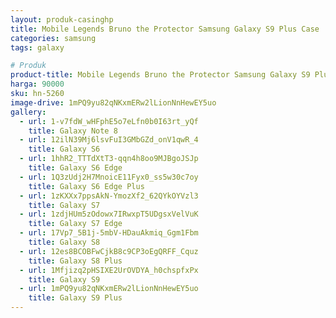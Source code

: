 ```yaml
---
layout: produk-casinghp
title: Mobile Legends Bruno the Protector Samsung Galaxy S9 Plus Case
categories: samsung
tags: galaxy

# Produk
product-title: Mobile Legends Bruno the Protector Samsung Galaxy S9 Plus Case
harga: 90000
sku: hn-5260
image-drive: 1mPQ9yu82qNKxmERw2lLionNnHewEY5uo
gallery:
  - url: 1-v7fdW_wHFphE5o7eLfn0b0I63rt_yQf
    title: Galaxy Note 8
  - url: 12ilN39Mj6lsvFuI3GMbGZd_onV1qwR_4
    title: Galaxy S6
  - url: 1hhR2_TTTdXtT3-qqn4h8oo9MJBgoJSJp
    title: Galaxy S6 Edge
  - url: 1Q3zUdj2H7MnoicE11Fyx0_ss5w30c7oy
    title: Galaxy S6 Edge Plus
  - url: 1zKXXx7ppsAkN-YmozXf2_62QYkOYVzl3
    title: Galaxy S7
  - url: 1zdjHUm5zOdowx7IRwxpT5UDgsxVelVuK
    title: Galaxy S7 Edge
  - url: 17Vp7_5B1j-5mbV-HDauAkmiq_Ggm1Fbm
    title: Galaxy S8
  - url: 12es8BCOBFwCjkB8c9CP3oEgQRFF_Cquz
    title: Galaxy S8 Plus
  - url: 1Mfjizq2pHSIXE2UrOVDYA_h0chspfxPx
    title: Galaxy S9
  - url: 1mPQ9yu82qNKxmERw2lLionNnHewEY5uo
    title: Galaxy S9 Plus
---
```

